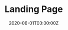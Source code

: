 ---
title: "Landing Page"  # Add a page title.
summary: "This page contains About and Team only"  # Add a page description.
date: "2020-06-01T00:00:00Z"  # Add today's date.
type: "widget_page"  # Page type is a Widget Page
---